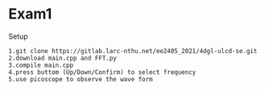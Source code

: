 # Exam1

Setup

	1.git clone https://gitlab.larc-nthu.net/ee2405_2021/4dgl-ulcd-se.git
	2.download main.cpp and FFT.py
	3.compile main.cpp
	4.press buttom (Up/Down/Confirm) to select frequency
	5.use picoscope to observe the wave form
